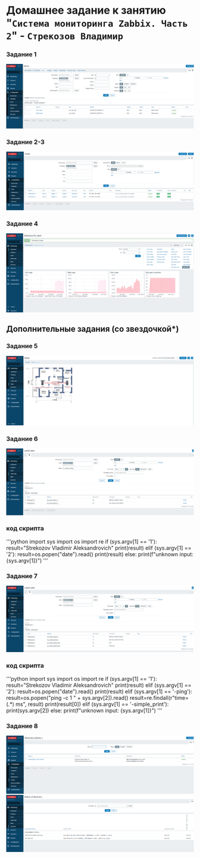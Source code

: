# Домашнее задание к занятию "`Система мониторинга Zabbix. Часть 2`" - `Стрекозов Владимир`

### Задание 1
![alt text](https://github.com/Svalker1989/hw-03/blob/main/Z1.PNG)
### Задание 2-3
![alt text](https://github.com/Svalker1989/hw-03/blob/main/Z2-3.PNG)
### Задание 4
![alt text](https://github.com/Svalker1989/hw-03/blob/main/Z4%20dashboard.PNG)
## Дополнительные задания (со звездочкой*)
### Задание 5
![alt text](https://github.com/Svalker1989/hw-03/blob/main/Z5%20map.PNG)
### Задание 6
![alt text](https://github.com/Svalker1989/hw-03/blob/main/Z6.PNG)
### код скрипта
'''python
import sys
import os
import re
if (sys.argv[1] == '1'):
        result="Strekozov Vladimir Aleksandrovich"
        print(result)
elif (sys.argv[1] == '2'):
        result=os.popen("date").read()
        print(result)
else:
        print(f"unknown input: {sys.argv[1]}")
'''
### Задание 7
![alt text](https://github.com/Svalker1989/hw-03/blob/main/Z7.PNG)
### код скрипта
'''python
import sys
import os
import re
if (sys.argv[1] == '1'):
        result="Strekozov Vladimir Aleksandrovich"
        print(result)
elif (sys.argv[1] == '2'):
        result=os.popen("date").read()
        print(result)
elif (sys.argv[1] == '-ping'):
        result=os.popen("ping -c 1 " + sys.argv[2]).read()
        result=re.findall(r"time=(.*) ms", result)
        print(result[0])
elif (sys.argv[1] == '-simple_print'):
        print(sys.argv[2])
else:
        print(f"unknown input: {sys.argv[1]}")
'''
### Задание 8
![alt text](https://github.com/Svalker1989/hw-03/blob/main/Z8_actions.PNG)
![alt text](https://github.com/Svalker1989/hw-03/blob/main/Z8_discovery.PNG)


